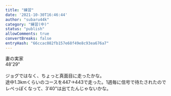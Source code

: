 ```yaml
---
title: "練習"
date: '2021-10-30T16:46:44'
author: "subaru44k"
category: "練習(中)"
status: "publish"
allowComments: true
convertBreaks: false
entryHash: "66ccac082fb157e68f49e8c93ea676a7"
---
```

妻の実家<br>
48'29"<br>
<br>
ジョグではなく、ちょっと真面目に走ったかな。<br>
途中1.3kmくらいのコースを447→443で走った。1週毎に信号で待たされたのでレペっぽくなって、3'40"は出てたんじゃないかな。
